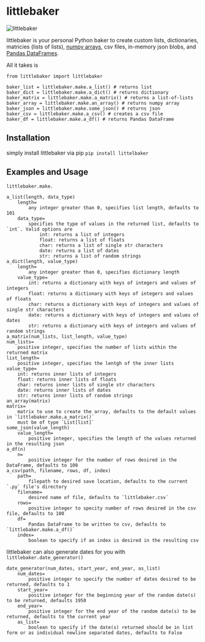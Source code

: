 # littlebaker

![littlebaker](https://user-images.githubusercontent.com/14168559/92421136-ebca1a80-f12b-11ea-8f90-c69ade7a659c.png)

littlebaker is your personal Python baker to create custom lists, dictionaries, matricies (lists of lists), [numpy arrays](https://numpy.org/doc/stable/reference/generated/numpy.array.html), csv files, in-memory json blobs, and [Pandas DataFrames](https://pandas.pydata.org/pandas-docs/stable/reference/api/pandas.DataFrame.html).

All it takes is

    from littlebaker import littlebaker

    baker_list = littlebaker.make.a_list() # returns list
    baker_dict = littlebaker.make.a_dict() # returns dictionary
    baker_matrix = littlebaker.make.a_matrix() # returns a list-of-lists
    baker_array = littlebaker.make.an_array() # returns numpy array
    baker_json = littlebaker.make.some_json() # returns json
    baker_csv = littlebaker.make.a_csv() # creates a csv file
    baker_df = littlebaker.make.a_df() # returns Pandas DataFrame

## Installation

simply install littlebaker via pip `pip install littelbaker`

## Examples and Usage

`littlebaker.make.`

    a_list(length, data_type)
        length=
            any integer greater than 0, specifies list length, defaults to 101
        data_type=
            specifies the type of values in the returned list, defaults to `int`. Valid options are
                int: returns a list of integers
                float: returns a list of floats
                char: returns a list of single str characters
                date: returns a list of dates
                str: returns a list of random strings
    a_dict(length, value_type)
        length=
            any integer greater than 0, specifies dictionary length
        value_type=
            int: returns a dictionary with keys of integers and values of integers
            float: returns a dictionary with keys of integers and values of floats
            char: returns a dictionary with keys of integers and values of single str characters
            date: returns a dictionary with keys of integers and values of dates
            str: returns a dictionary with keys of integers and values of random strings
    a_matrix(num_lists, list_length, value_type)
    num_lists=
        positive integer, specifies the number of lists within the returned matrix
    list_length=
        positive integer, specifies the lentgh of the inner lists
    value_type=
        int: returns inner lists of integers
        float: returns inner lists of floats
        char: returns inner lists of single str characters
        date: returns inner lists of dates
        str: returns inner lists of random strings
    an_array(matrix)
    matrix=
        matrix to use to create the array, defaults to the default values in `littlebaker.make.a_matrix()`
        must be of type `List[list]`
    some_json(value_length)
        value_length=
            positive integer, specifies the length of the values returned in the resulting json
    a_df(n)
        n=
            positive integer for the number of rows desired in the DataFrame, defaults to 100
    a_csv(path, filename, rows, df, index)
        path=
            filepath to desired save location, defaults to the current `.py` file's directory
        filename=
            desired name of file, defaults to `littlebaker.csv`
        rows=
            positive integer to specity number of rows desired in the csv file, defaults to 100
        df=
            Pandas DataFrame to be written to csv, defaults to `littlebaker.make.a_df()`
        index=
            boolean to specify if an index is desired in the resulting csv

littlebaker can also generate dates for you with `littlebaker.date_generator()`

    date_generator(num_dates, start_year, end_year, as_list)
        num_dates=
            positive integer to specify the number of dates desired to be returned, defaults to 1
        start_year=
            positive integer for the beginning year of the random date(s) to be returned, defaults 1950
        end_year=
            positive integer for the end year of the random date(s) to be returned, defaults to the current year
        as_list=
            boolean to specify if the date(s) returned should be in list form or as individual newline separated dates, defaults to False
